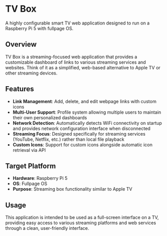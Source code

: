 # TV Box

A highly configurable smart TV web application designed to run on a Raspberry Pi 5 with fullpage OS.

## Overview

TV Box is a streaming-focused web application that provides a customizable dashboard of links to various streaming services and websites. Think of it as a simplified, web-based alternative to Apple TV or other streaming devices.

## Features

- **Link Management**: Add, delete, and edit webpage links with custom icons
- **Multi-User Support**: Profile system allowing multiple users to maintain their own personalized dashboards
- **Network Detection**: Automatically detects WiFi connectivity on startup and provides network configuration interface when disconnected
- **Streaming Focus**: Designed specifically for streaming services (YouTube, Netflix, etc.) rather than local file playback
- **Custom Icons**: Support for custom icons alongside automatic icon retrieval via API

## Target Platform

- **Hardware**: Raspberry Pi 5
- **OS**: Fullpage OS
- **Purpose**: Streaming box functionality similar to Apple TV

## Usage

This application is intended to be used as a full-screen interface on a TV, providing easy access to various streaming platforms and web services through a clean, user-friendly interface.